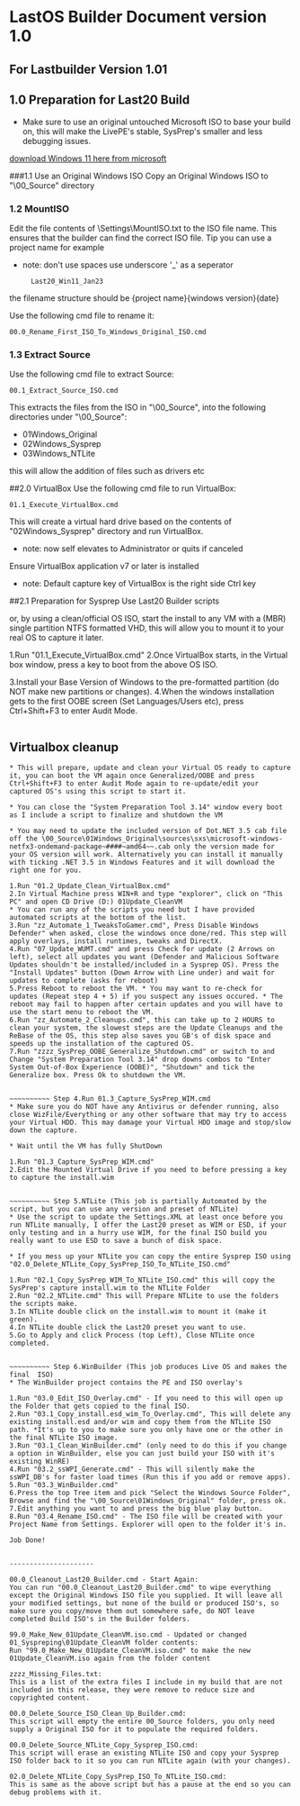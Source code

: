 # 
![<Lastos logo>](<https://cldup.com/E21ACrr4ZJ.png?raw="true" width="100px"  height="100px">)

# LastOS Builder Document version 1.0
## For Lastbuilder Version 1.01

## 1.0 Preparation for Last20 Build
* Make sure to use an original untouched Microsoft ISO to base your build on, this will make the LivePE's stable, SysPrep's smaller and less debugging issues.

[download Windows 11 here from microsoft](https://www.microsoft.com/en-au/software-download/windows11)

###1.1 Use an Original Windows ISO
Copy an Original Windows ISO to "\00_Source" directory

### 1.2 MountISO
Edit the file contents of \Settings\MountISO.txt to the ISO file name.
This ensures that the builder can find the correct ISO file.
Tip you can use a project name for example 
* note: don't use spaces use underscore '_' as a seperator

		Last20_Win11_Jan23

the filename structure should be {project name}{windows version}{date}

Use the following cmd file to rename it:

    00.0_Rename_First_ISO_To_Windows_Original_ISO.cmd 


 
 
### 1.3 Extract Source
Use the following cmd file to extract Source:
 
	00.1_Extract_Source_ISO.cmd

This extracts the files from the ISO in "\00_Source",
into the following directories under "\00_Source":
* 	01Windows_Original
* 	02Windows_Sysprep
* 	03Windows_NTLite
	
this will allow the addition of files such as drivers etc

##2.0 VirtualBox
Use the following cmd file to run VirtualBox:

	01.1_Execute_VirtualBox.cmd

This will create a virtual hard drive based on the contents of "02Windows_Sysprep" directory and run VirtualBox.
	
* note: now self elevates to Administrator or quits if canceled

Ensure VirtualBox application v7 or later is installed 
* note: Default capture key of VirtualBox is the right side Ctrl key


##2.1 Preparation for Sysprep 
Use Last20 Builder scripts


or, by using a clean/official OS ISO, start the install to any VM with a (MBR) single partition NTFS formatted VHD, this will allow you to mount it to your real OS to capture it later.

1.Run "01.1_Execute_VirtualBox.cmd"
2.Once VirtualBox starts, in the Virtual box window, press a key to boot from the above OS ISO.

3.Install your Base Version of Windows to  the pre-formatted partition (do NOT make new partitions or changes).
4.When the windows installation gets to the first OOBE screen (Set Languages/Users etc), press Ctrl+Shift+F3 to enter Audit Mode.

![<oobe>](https://cldup.com/nLPG5dMZpK.png)

## Virtualbox cleanup
~~~~~~~~~~ Step 3.Run 01.2_Update_Clean_VirtualBox.cmd (This will start the VirtualBox if not already running)
* This will prepare, update and clean your Virtual OS ready to capture it, you can boot the VM again once Generalized/OOBE and press Ctrl+Shift+F3 to enter Audit Mode again to re-update/edit your captured OS's using this script to start it.

* You can close the "System Preparation Tool 3.14" window every boot as I include a script to finalize and shutdown the VM

* You may need to update the included version of Dot.NET 3.5 cab file off the \00_Source\01Windows_Original\sources\sxs\microsoft-windows-netfx3-ondemand-package~####~amd64~~.cab only the version made for your OS version will work. Alternatively you can install it manually with ticking .NET 3.5 in Windows Features and it will download the right one for you.

1.Run "01.2_Update_Clean_VirtualBox.cmd"
2.In Virtual Machine press WIN+R and type "explorer", click on "This PC" and open CD Drive (D:) 01Update_CleanVM
* You can run any of the scripts you need but I have provided automated scripts at the bottom of the list.
3.Run "zz_Automate_1_TweaksToGamer.cmd", Press Disable Windows Defender" when asked, close the windows once done/red. This step will apply overlays, install runtimes, tweaks and DirectX.
4.Run "07_Update_WUMT.cmd" and press Check for update (2 Arrows on left), select all updates you want (Defender and Malicious Software Updates shouldn't be installed/included in a Sysprep OS). Press the "Install Updates" button (Down Arrow with Line under) and wait for updates to complete (asks for reboot)
5.Press Reboot to reboot the VM. * You may want to re-check for updates (Repeat step 4 + 5) if you suspect any issues occured. * The reboot may fail to happen after certain updates and you will have to use the start menu to reboot the VM.
6.Run "zz_Automate_2_Cleanups.cmd", this can take up to 2 HOURS to clean your system, the slowest steps are the Update Cleanups and the ReBase of the OS, this step also saves you GB's of disk space and speeds up the installation of the captured OS.
7.Run "zzzz_SysPrep_OOBE_Generalize_Shutdown.cmd" or switch to and Change "System Preparation Tool 3.14" drop downs combos to "Enter System Out-of-Box Experience (OOBE)", "Shutdown" and tick the Generalize box. Press Ok to shutdown the VM.


~~~~~~~~~~ Step 4.Run 01.3_Capture_SysPrep_WIM.cmd
* Make sure you do NOT have any Antivirus or defender running, also close WizFile/Everything or any other software that may try to access your Virtual HDD. This may damage your Virtual HDD image and stop/slow down the capture. 

* Wait until the VM has fully ShutDown

1.Run "01.3_Capture_SysPrep_WIM.cmd"
2.Edit the Mounted Virtual Drive if you need to before pressing a key to capture the install.wim


~~~~~~~~~~ Step 5.NTLite (This job is partially Automated by the script, but you can use any version and preset of NTLite)
* Use the script to update the Settings.XML at least once before you run NTLite manually, I offer the Last20 preset as WIM or ESD, if your only testing and in a hurry use WIM, for the final ISO build you really want to use ESD to save a bunch of disk space.

* If you mess up your NTLite you can copy the entire Sysprep ISO using "02.0_Delete_NTLite_Copy_SysPrep_ISO_To_NTLite_ISO.cmd"

1.Run "02.1_Copy_SysPrep_WIM_To_NTLite_ISO.cmd" this will copy the SysPrep's capture install.wim to the NTLite Folder
2.Run "02.2_NTLite.cmd" This will Prepare NTLite to use the folders the scripts make.
3.In NTLite double click on the install.wim to mount it (make it green).
4.In NTLite double click the Last20 preset you want to use.
5.Go to Apply and click Process (top Left), Close NTLite once completed.


~~~~~~~~~~ Step 6.WinBuilder (This job produces Live OS and makes the final  ISO)
* The WinBuilder project contains the PE and ISO overlay's

1.Run "03.0_Edit_ISO_Overlay.cmd" - If you need to this will open up the Folder that gets copied to the final ISO.
2.Run "03.1_Copy_install.esd_wim_To_Overlay.cmd", This will delete any existing install.esd and/or wim and copy them from the NTLite ISO path. *It's up to you to make sure you only have one or the other in the final NTLite ISO image.
3.Run "03.1_Clean_WinBuilder.cmd" (only need to do this if you change a option in WinBuilder, else you can just build your ISO with it's existing WinRE)
4.Run "03.2_ssWPI_Generate.cmd" - This will silently make the ssWPI_DB's for faster load times (Run this if you add or remove apps).
5.Run "03.3_WinBuilder.cmd"
6.Press the top Tree item and pick "Select the Windows Source Folder", Browse and find the "\00_Source\01Windows_Original" folder, press ok.
7.Edit anything you want to and press the big blue play button.
8.Run "03.4_Rename_ISO.cmd" - The ISO file will be created with your Project Name from Settings. Explorer will open to the folder it's in.

Job Done!


---------------------

00.0_Cleanout_Last20_Builder.cmd - Start Again:
You can run "00.0_Cleanout_Last20_Builder.cmd" to wipe everything except the Original Windows ISO file you supplied. It will leave all your modified settings, but none of the build or produced ISO's, so make sure you copy/move them out somewhere safe, do NOT leave completed Build ISO's in the Builder folders.

99.0_Make_New_01Update_CleanVM.iso.cmd - Updated or changed 01_Syspreping\01Update_CleanVM folder contents:
Run "99.0_Make_New_01Update_CleanVM.iso.cmd" to make the new 01Update_CleanVM.iso again from the folder content

zzzz_Missing_Files.txt:
This is a list of the extra files I include in my build that are not included in this release, they were remove to reduce size and copyrighted content.

00.0_Delete_Source_ISO_Clean_Up_Builder.cmd:
This script will empty the entire 00_Source folders, you only need supply a Original ISO for it to populate the required folders.

00.0_Delete_Source_NTLite_Copy_Sysprep_ISO.cmd:
This script will erase an existing NTLite ISO and copy your Sysprep ISO folder back to it so you can run NTLite again (with your changes).

02.0_Delete_NTLite_Copy_SysPrep_ISO_To_NTLite_ISO.cmd:
This is same as the above script but has a pause at the end so you can debug problems with it.